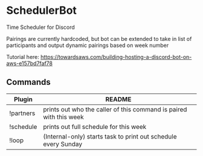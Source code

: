 # SchedulerBot
Time Scheduler for Discord

Pairings are currently hardcoded, but bot can be extended to take in list of participants and output dynamic pairings based on week number

Tutorial here: https://towardsaws.com/building-hosting-a-discord-bot-on-aws-e157bd7faf78

## Commands

| Plugin | README |
| ------ | ------ |
| !partners | prints out who the caller of this command is paired with this week |
| !schedule | prints out full schedule for this week |
| !loop  | (Internal-only) starts task to print out schedule every Sunday  |
